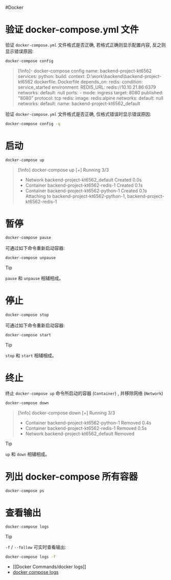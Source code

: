 #Docker 
# 验证 docker-compose.yml 文件

验证 `docker-compose.yml` 文件格式是否正确, 若格式正确则显示配置内容, 反之则显示错误原因:

```bash
docker-compose config
```

> [!info]- docker-compose config
> name: backend-project-kt6562
> services:
>   python:
>     build:
>       context: D:\work\backend\backend-project-kt6562
>       dockerfile: Dockerfile
>     depends_on:
>       redis:
>         condition: service_started
>     environment:
>       REDIS_URL: redis://10.10.21.86:6379
>     networks:
>       default: null
>     ports:
>     - mode: ingress
>       target: 8080
>       published: "8080"
>       protocol: tcp
>   redis:
>     image: redis:alpine
>     networks:
>       default: null
> networks:
>   default:
>     name: backend-project-kt6562_default

验证 `docker-compose.yml` 文件格式是否正确, 仅格式错误时显示错误原因:

```bash
docker-compose config -q
```

# 启动

```bash
docker-compose up
```

> [!info] docker-compose up
> [+] Running 3/3
>  - Network backend-project-kt6562_default     Created                                                                                                                    0.0s 
>  - Container backend-project-kt6562-redis-1   Created                                                                                                                    0.1s 
>  - Container backend-project-kt6562-python-1  Created                                                                                                                    0.1s 
> Attaching to backend-project-kt6562-python-1, backend-project-kt6562-redis-1

# 暂停

```bash
docker-compose pause
```

可通过如下命令重新启动容器:

```bash
docker-compose unpause
```

> [!tip]
> `pause` 和 `unpause` 相辅相成。

# 停止

```bash
docker-compose stop
```

可通过如下命令重新启动容器:

```bash
docker-compose start
```

> [!tip]
> `stop` 和 `start` 相辅相成。

# 终止

终止 `docker-compose up` 命令所启动的容器 (`Container`) , 并移除网络 (`Network`)

```bash
docker-compose down
```

> [!info] docker-compose down
> [+] Running 3/3
>  - Container backend-project-kt6562-python-1  Removed                                                                                                                    0.4s 
>  - Container backend-project-kt6562-redis-1   Removed                                                                                                                    0.5s
>  - Network backend-project-kt6562_default     Removed

> [!tip]
> `up` 和 `down` 相辅相成。

# 列出 docker-compose 所有容器

```bash
docker-compose ps
```

# 查看输出

```bash
docker-compose logs
```

> [!tip]
> `-f` / `--follow` 可实时查看输出:
> 
> ```bash
> docker-compose logs -f
> ```

- [[Docker Commands/docker logs]]
- [docker compose logs](https://docs.docker.com/engine/reference/commandline/compose_logs/)